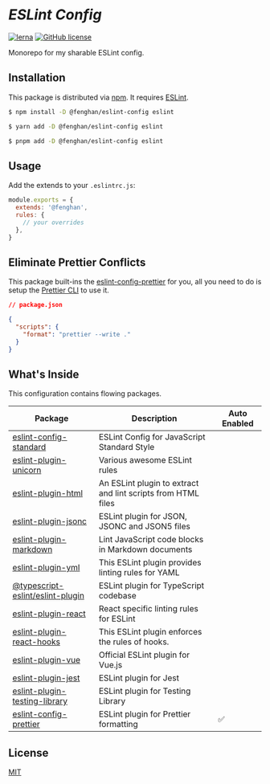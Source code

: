 # <em><b>ESLint Config</b></em>

[![lerna](https://img.shields.io/badge/maintained%20with-lerna-cc00ff.svg)](https://lerna.js.org/) [![GitHub license](https://img.shields.io/github/license/fenghan34/configurations)](https://github.com/fenghan34/configurations/blob/main/LICENSE)

Monorepo for my sharable ESLint config.

## Installation

This package is distributed via [npm](https://www.npmjs.com/package/@fenghan/eslint-config). It requires [ESLint](https://github.com/eslint/eslint).

```bash
$ npm install -D @fenghan/eslint-config eslint

$ yarn add -D @fenghan/eslint-config eslint

$ pnpm add -D @fenghan/eslint-config eslint
```

## Usage

Add the extends to your `.eslintrc.js`:

```js
module.exports = {
  extends: '@fenghan',
  rules: {
    // your overrides
  },
}
```

## Eliminate Prettier Conflicts

This package built-ins the [eslint-config-prettier](https://github.com/prettier/eslint-config-prettier) for you, all you need to do is setup the [Prettier CLI](https://prettier.io/docs/en/cli.html) to use it.

```json
// package.json

{
  "scripts": {
    "format": "prettier --write ."
  }
}
```

## What's Inside

This configuration contains flowing packages.

| Package | Description | Auto Enabled |
| --------------------------------- | ---- | ------------ |
| [eslint-config-standard](https://github.com/standard/eslint-config-standard) | ESLint Config for JavaScript Standard Style |  |
| [eslint-plugin-unicorn](https://github.com/sindresorhus/eslint-plugin-unicorn) | Various awesome ESLint rules |  |
| [eslint-plugin-html](https://github.com/BenoitZugmeyer/eslint-plugin-html)  | An ESLint plugin to extract and lint scripts from HTML files  |  |
| [eslint-plugin-jsonc](https://ota-meshi.github.io/eslint-plugin-jsonc/) | ESLint plugin for JSON, JSONC and JSON5 files |  |
| [eslint-plugin-markdown](https://github.com/eslint/eslint-plugin-markdown)  | Lint JavaScript code blocks in Markdown documents |  |
| [eslint-plugin-yml](https://github.com/ota-meshi/eslint-plugin-yml) | This ESLint plugin provides linting rules for YAML |  |
| [@typescript-eslint/eslint-plugin](https://github.com/typescript-eslint/typescript-eslint/tree/main/packages/eslint-plugin) | ESLint plugin for TypeScript codebase |  |
| [eslint-plugin-react](https://github.com/yannickcr/eslint-plugin-react) | React specific linting rules for ESLint |  |
| [eslint-plugin-react-hooks](https://www.npmjs.com/package/eslint-plugin-react-hooks) | This ESLint plugin enforces the rules of hooks.  |  |
| [eslint-plugin-vue](https://github.com/vuejs/eslint-plugin-vue) | Official ESLint plugin for Vue.js |  |
| [eslint-plugin-jest](https://github.com/jest-community/eslint-plugin-jest)  | ESLint plugin for Jest |  |
| [eslint-plugin-testing-library](https://github.com/testing-library/eslint-plugin-testing-library) | ESLint plugin for Testing Library |  |
| [eslint-config-prettier](https://github.com/prettier/eslint-plugin-prettier#recommended-configuration) | ESLint plugin for Prettier formatting | ✅ |

## License

[MIT](./LICENSE)
